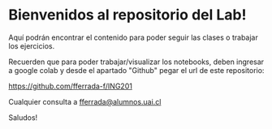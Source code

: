 # Bienvenidos al repositorio del Lab!

Aquí podrán encontrar el contenido para poder seguir las clases o trabajar los ejercicios.

Recuerden que para poder trabajar/visualizar los notebooks, deben ingresar a google colab y desde el apartado "Github" pegar el url de este repositorio:

https://github.com/fferrada-f/ING201

Cualquier consulta a fferrada@alumnos.uai.cl

Saludos!
